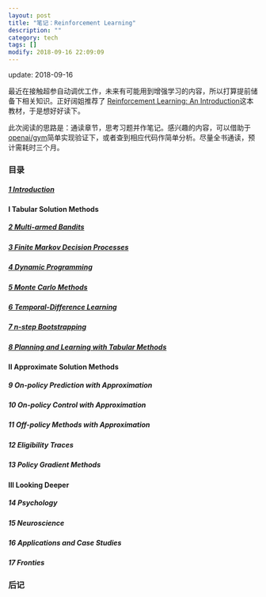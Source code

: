 ```yaml
---
layout: post
title: "笔记：Reinforcement Learning"
description: ""
category: tech
tags: []
modify: 2018-09-16 22:09:09
---
```


update: 2018-09-16


最近在接触超参自动调优工作，未来有可能用到增强学习的内容，所以打算提前储备下相关知识。正好阔姐推荐了
[Reinforcement Learning: An Introduction](http://incompleteideas.net/book/bookdraft2018feb28.pdf)这本教材，于是想好好读下。

此次阅读的思路是：通读章节，思考习题并作笔记。感兴趣的内容，可以借助于[openai/gym](https://github.com/openai/gym)简单实现验证下，或者查到相应代码作简单分析。尽量全书通读，预计需耗时三个月。


### 目录


##### [1 Introduction](http://nbviewer.jupyter.org/github/facaiy/book_notes/blob/master/Reinforcement_Learing_An_Introduction/Introduction/note.ipynb)

#### I Tabular Solution Methods

##### [2 Multi-armed Bandits](http://nbviewer.jupyter.org/github/facaiy/book_notes/blob/master/Reinforcement_Learing_An_Introduction/Multi-armed_Bandits/note.ipynb)

##### [3 Finite Markov Decision Processes](http://nbviewer.jupyter.org/github/facaiy/book_notes/blob/master/Reinforcement_Learing_An_Introduction/Finite_Markov_Decision_Processes/note.ipynb)

##### [4 Dynamic Programming](http://nbviewer.jupyter.org/github/facaiy/book_notes/blob/master/Reinforcement_Learing_An_Introduction/Dynamic_Programming/note.ipynb)

##### [5 Monte Carlo Methods](http://nbviewer.jupyter.org/github/facaiy/book_notes/blob/master/Reinforcement_Learing_An_Introduction/Monte_Carlo_Methods/note.ipynb)

##### [6 Temporal-Difference Learning](http://nbviewer.jupyter.org/github/facaiy/book_notes/blob/master/Reinforcement_Learing_An_Introduction/Temporal_Difference_Learning/note.ipynb)

##### [7 n-step Bootstrapping](http://nbviewer.jupyter.org/github/facaiy/book_notes/blob/master/Reinforcement_Learing_An_Introduction/n_step_bootstrapping/note.ipynb)

##### [8 Planning and Learning with Tabular Methods](http://nbviewer.jupyter.org/github/facaiy/book_notes/blob/master/Reinforcement_Learing_An_Introduction/Planning_and_Learning_with_Tabular/note.ipynb)

#### II Approximate Solution Methods

##### 9 On-policy Prediction with Approximation

##### 10 On-policy Control with Approximation

##### 11 Off-policy Methods with Approximation

##### 12 Eligibility Traces

##### 13 Policy Gradient Methods

#### III Looking Deeper

##### 14 Psychology

##### 15 Neuroscience

##### 16 Applications and Case Studies

##### 17 Fronties


### 后记
